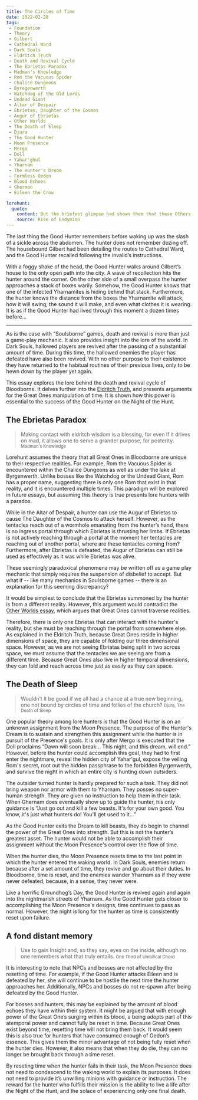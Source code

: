 ```yaml
---
title: The Circles of Time
date: 2022-02-28
tags:
 - Foundation
 - Theory
 - Gilbert
 - Cathedral Ward
 - Dark Souls
 - Eldritch Truth
 - Death and Revival Cycle
 - The Ebrietas Paradox
 - Madman's Knowledge
 - Rom the Vacuous Spider
 - Chalice Dungeons
 - Byregenwerth
 - Watchdog of the Old Lords
 - Undead Giant
 - Altar of Despair
 - Ebrietas, Daughter of the Cosmos
 - Augur of Ebrietas
 - Other Worlds
 - The Death of Sleep
 - Djura
 - The Good Hunter
 - Moon Presence
 - Mergo
 - Doll
 - Yahar'ghul
 - Yharnam
 - The Hunter's Dream
 - Formless Oedon
 - Blood Echoes
 - Gherman
 - Eileen the Crow

lorehunt:
  quote:
    content: But the briefest glimpse had shown them that these Others could manipulate time and space with the ease that human beings had once manipulated steel and iron. Such power was beyond comprehension.
    source: Rise of Endymion
---
```


The last thing the Good Hunter remembers before waking up was the slash of a sickle across the abdomen. The hunter does not remember dozing off. The housebound Gilbert had been detailing the routes to Cathedral Ward, and the Good Hunter recalled following the invalid’s instructions.

With a foggy shake of the head, the Good Hunter walks around Gilbert’s house to the only open path into the city. A wave of recollection hits the hunter around the corner. On the other side of a small overpass the hunter approaches a stack of boxes warily. Somehow, the Good Hunter knows that one of the infected Yharnamites is hiding behind that stack. Furthermore, the hunter knows the distance from the boxes the Yharnamite will attack, how it will swing, the sound it will make, and even what clothes it is wearing. It is as if the Good Hunter had lived through this moment a dozen times before...

***

As is the case with “Soulsborne” games, death and revival is more than just a game-play mechanic. It also provides insight into the lore of the world. In Dark Souls, hallowed players are revived after the passing of a substantial amount of time. During this time, the hallowed enemies the player has defeated have also been revived. With no other purpose to their existence they have returned to the habitual routines of their previous lives, only to be hewn down by the player yet again.

This essay explores the lore behind the death and revival cycle of Bloodborne. It delves further into the [Eldritch Truth](/topic-001.md), and presents arguments for the Great Ones manipulation of time. It is shown how this power is essential to the success of the Good Hunter on the Night of the Hunt.

## The Ebrietas Paradox

> Making contact with eldritch wisdom is a blessing, for even if it drives on mad, it allows one to serve a grander purpose, for posterity. <small>Madman's Knowledge</small>

Lorehunt assumes the theory that all Great Ones in Bloodborne are unique to their respective realities. For example, Rom the Vacuous Spider is encountered within the Chalice Dungeons as well as under the lake at Byrgenwerth. Unlike bosses like the Watchdog or the Undead Giant, Rom has a proper name, suggesting there is only one Rom that exist in that reality, and it is encountered multiple times. This paradigm will be explored in future essays, but assuming this theory is true presents lore hunters with a paradox. 

While in the Altar of Despair, a hunter can use the Augur of Ebrietas to cause The Daughter of the Cosmos to attack herself. However, as the tentacles reach out of a wormhole emanating from the hunter’s hand, there is no ingress portal through which Ebrietas is thrusting her limbs. If Ebrietas is not actively reaching through a portal at the moment her tentacles are reaching out of another portal, where are these tentacles coming from? Furthermore, after Ebrietas is defeated, the Augur of Ebrietas can still be used as effectively as it was while Ebrietas was alive. 

These seemingly paradoxical phenomena may be written off as a game play mechanic that simply requires the suspension of disbelief to accept. But what if -- like many mechanics in Soulsborne games -- there is an explanation for this seeming discrepancy?

It would be simplest to conclude that the Ebrietas summoned by the hunter is from a different reality. However, this argument would contradict the [Other Worlds essay](/topic-003.md), which argues that Great Ones cannot traverse realities.

Therefore, there is only one Ebrietas that can interact with the hunter's reality, but she must be reaching through the portal from somewhere else. As explained in the Eldritch Truth, because Great Ones reside in higher dimensions of space, they are capable of folding our three dimensional space. However, as we are not seeing Ebriatas being split in two across space, we must assume that the tentacles we are seeing are from a different time. Because Great Ones also live in higher temporal dimensions, they can fold and reach across time just as easily as they can space.

## The Death of Sleep

> Wouldn’t it be good if we all had a chance at a true new beginning, one not bound by circles of time and follies of the church? <small>Djura, The Death of Sleep</small>

One popular theory among lore hunters is that the Good Hunter is on an unknown assignment from the Moon Presence. The purpose of the Hunter's Dream is to sustain and strengthen this assignment while the hunter is in pursuit of the Presence's goals. It is only after Mergo is executed that the Doll proclaims “Dawn will soon break… This night, and this dream, will end.” However, before the hunter could accomplish this goal, they had to first enter the nightmare, reveal the hidden city of Yahar'gul, expose the veiling Rom's secret, root out the hidden passphrase to the forbidden Byrgenwerth, and survive the night in which an entire city is hunting down outsiders. 

The outsider turned hunter is hardly prepared for such a task. They did not bring weapon nor armor with them to Yharnam. They posses no super-human strength. They are given no instruction to help them in their task. When Ghernam does eventually show up to guide the hunter, his only guidance is “Just go out and kill a few beasts. It's for your own good. You know, it's just what hunters do! You'll get used to it…” 

As the Good Hunter exits the Dream to kill beasts, they do begin to channel the power of the Great Ones into strength. But this is not the hunter’s greatest asset. The hunter would not be able to accomplish their assignment without the Moon Presence's control over the flow of time.

When the hunter dies, the Moon Presence resets time to the last point in which the hunter entered the waking world. In Dark Souls, enemies return because after a set amount of time, they revive and go about their duties. In Bloodborne, time is reset, and the enemies wander Yharnam as if they were never defeated, because, in a sense, they never were.

Like a horrific Groundhog’s Day, the Good Hunter is revived again and again into the nightmarish streets of Yharnam. As the Good Hunter gets closer to accomplishing the Moon Presence's designs, time continues to pass as normal. However, the night is long for the hunter as time is consistently reset upon failure.

## A fond distant memory

> Use to gain Insight and, so they say, eyes on the inside, although no one remembers what that truly entails. <small>One Third of Umbilical Chord</small>

It is interesting to note that NPCs and bosses are not affected by the resetting of time. For example, if the Good Hunter attacks Eileen and is defeated by her, she will continue to be hostile the next time the hunter approaches her. Additionally, NPCs and bosses do not re-spawn after being defeated by the Good Hunter.

For bosses and hunters, this may be explained by the amount of blood echoes they have within their system. It might be argued that with enough power of the Great One’s surging within its blood, a being adopts part of this atemporal power and cannot fully be reset in time. Because Great Ones exist beyond time, resetting time will not bring them back. It would seem this is also true for hunters that have consumed enough of Oedon’s essence. This gives them the minor advantage of not being fully reset when the hunter dies. However, it also means that when they do die, they can no longer be brought back through a time reset.

By reseting time when the hunter fails in their task, the Moon Presence does not need to condescend to the waking world to explain its purposes. It does not need to provide it’s unwilling minions with guidance or instruction. The reward for the hunter who fulfills their mission is the ability to live a life after the Night of the Hunt, and the solace of experiencing only one final death.
